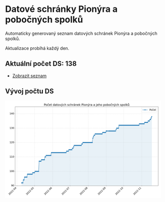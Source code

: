# Datové schránky Pionýra a pobočných spolků

Automaticky generovaný seznam datových schránek Pionýra a pobočných spolků.

Aktualizace probíhá každý den.

## Aktuální počet DS: 138

- [Zobrazit seznam](datovky.csv)

## Vývoj počtu DS

![Vývoj počtu datových schránek](history.png)
